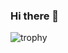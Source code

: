 ### Hi there 👋
![trophy](https://github-profile-trophy.vercel.app/?username=MeyCorentin&no-frame=true&no-bg=true&theme=gruvbox)
